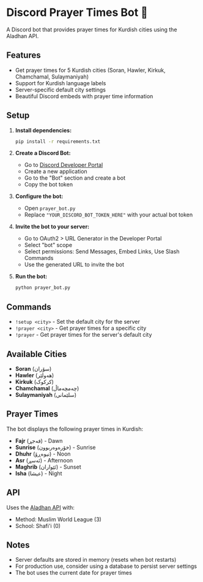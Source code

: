 # Discord Prayer Times Bot 🕌

A Discord bot that provides prayer times for Kurdish cities using the Aladhan API.

## Features

- Get prayer times for 5 Kurdish cities (Soran, Hawler, Kirkuk, Chamchamal, Sulaymaniyah)
- Support for Kurdish language labels
- Server-specific default city settings
- Beautiful Discord embeds with prayer time information

## Setup

1. **Install dependencies:**
   ```bash
   pip install -r requirements.txt
   ```

2. **Create a Discord Bot:**
   - Go to [Discord Developer Portal](https://discord.com/developers/applications)
   - Create a new application
   - Go to the "Bot" section and create a bot
   - Copy the bot token

3. **Configure the bot:**
   - Open `prayer_bot.py`
   - Replace `"YOUR_DISCORD_BOT_TOKEN_HERE"` with your actual bot token

4. **Invite the bot to your server:**
   - Go to OAuth2 > URL Generator in the Developer Portal
   - Select "bot" scope
   - Select permissions: Send Messages, Embed Links, Use Slash Commands
   - Use the generated URL to invite the bot

5. **Run the bot:**
   ```bash
   python prayer_bot.py
   ```

## Commands

- `!setup <city>` - Set the default city for the server
- `!prayer <city>` - Get prayer times for a specific city
- `!prayer` - Get prayer times for the server's default city

## Available Cities

- **Soran** (سۆران)
- **Hawler** (هەولێر) 
- **Kirkuk** (کرکوک)
- **Chamchamal** (چەمچەماڵ)
- **Sulaymaniyah** (سلێمانی)

## Prayer Times

The bot displays the following prayer times in Kurdish:
- **Fajr** (فه‌جڕ) - Dawn
- **Sunrise** (خۆره‌وه‌ربوون) - Sunrise
- **Dhuhr** (نیوەڕۆ) - Noon
- **Asr** (ئەسڕ) - Afternoon
- **Maghrib** (ئێواران) - Sunset
- **Isha** (عیشا) - Night

## API

Uses the [Aladhan API](https://aladhan.com/prayer-times-api) with:
- Method: Muslim World League (3)
- School: Shafi'i (0)

## Notes

- Server defaults are stored in memory (resets when bot restarts)
- For production use, consider using a database to persist server settings
- The bot uses the current date for prayer times
